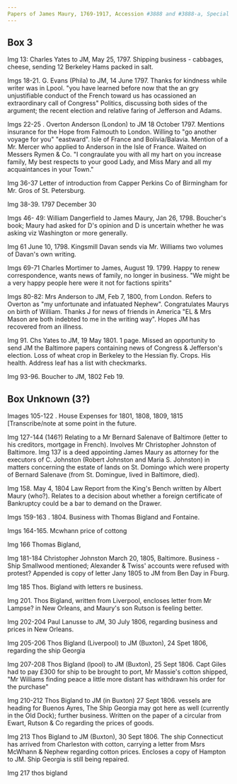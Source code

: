 ```yaml
---
Papers of James Maury, 1769-1917, Accession #3888 and #3888-a, Special Collections, University of Virginia Library, Charlottesville, Va.
---
```


## Box 3

Img 13: Charles Yates to JM, May 25, 1797. Shipping business - cabbages, cheese, sending 12 Berkeley Hams packed in salt. 

Imgs 18-21. G. Evans (Phila) to JM, 14 June 1797. Thanks for kindness while writer was in Lpool. "you have learned before now that the an gry unjustifiable conduct of the French toward us has ocassioned an extraordinary call of Congress" Politics, discussing both sides of the argument; the recent election and relative faring of Jefferson and Adams. 

Imgs 22-25 . Overton Anderson (London) to JM 18 October 1797. Mentions insurance for the Hope from Falmouth to London. Willing to "go another voyage for you" "eastward". Isle of France and Bolivia/Balavia. Mention of a Mr. Mercer who applied to Anderson in the Isle of France. Waited on Messers Rymen & Co. "I congraulate you with all my hart on you increase family, My best respects to your good Lady, and Miss Mary and all my acquaintances in your Town." 

Img 36-37 Letter of introduction from Capper Perkins Co of Birmingham for Mr. Gros of St. Petersburg. 

Img 38-39. 1797 December 30 

Imgs 46- 49: William Dangerfield to James Maury, Jan 26, 1798. Boucher's book; Maury had asked for D's opinion and D is uncertain whether he was asking viz Washington or more generally. 

Img 61 June 10, 1798. Kingsmill Davan sends via Mr. Williams two volumes of Davan's own writing.

Imgs 69-71 Charles Mortimer to James, August 19. 1799. Happy to renew correspondence, wants news of family, no longer in business. "We might be a very happy people here were it not for factions spirits" 

Imgs 80-82: Mrs Anderson to JM, Feb 7, 1800,  from London. Refers to Overton as "my unfortunate and infatuated Nephew". Congratulates Maurys on birth of William. Thanks J for news of friends in America "EL & Mrs Mason are both indebted to me in the writing way". Hopes JM has recovered from an illness.

Img 91. Chs Yates to JM, 19 May 1801. 1 page. Missed an opportunity to send JM the Baltimore papers containing news of Congress & Jefferson's election. Loss of wheat crop in Berkeley to the Hessian fly. Crops. His health. Address leaf has a list with checkmarks.

Img 93-96. Boucher to JM, 1802 Feb 19.

## Box Unknown (3?)
Images 105-122 . House Expenses for 1801, 1808, 1809, 1815 [Transcribe/note at some point in the future. 

Img 127-144 (146?) Relating to a Mr Bernard Salenave of Baltimore (letter to his creditors, mortgage in French). Involves Mr Christopher Johnston of Baltimore. Img 137 is a deed appointing James Maury as attorney for the executors of C. Johnston (Robert Johnston and Maria S. Johnston) in matters concerning the estate of lands on St. Domingo which were property of Bernard Salenave (from St. Domingue, lived in Baltimore, died). 

Img 158. May 4, 1804 Law Report from the King's Bench written by Albert Maury (who?). Relates to a decision about whether a foreign certificate of Bankruptcy could be a bar to demand on the Drawer.

Imgs 159-163 . 1804. Business with Thomas Bigland and Fontaine.

Imgs 164-165. Mcwhann price of cottong

Img 166 Thomas Bigland, 

Img 181-184  Christopher Johnston March 20, 1805, Baltimore. Business - Ship Smallwood mentioned; Alexander & Twiss' accounts were refused with protest? Appended is copy of letter Jany 1805 to JM from Ben Day in Fburg. 

Img 185 Thos. Bigland with letters re business. 

Img 201. Thos Bigland, written from Liverpool, encloses letter from Mr Lampse? in New Orleans, and Maury's son Rutson is feeling better. 

Img 202-204 Paul Lanusse to JM, 30 July 1806, regarding business and prices in New Orleans. 

Img 205-206 Thos Bigland (Liverpool) to JM (Buxton), 24 Spet 1806, regarding the ship Georgia

Img 207-208 Thos Bigland (lpool) to JM (Buxton), 25 Sept 1806. Capt Giles had to pay £300 for ship to be brought to port, Mr Massie's cotton shipped, "Mr Williams finding peace a little more distant has withdrawn his order for the purchase" 

Img 210-212 Thos Bigland to JM (in Buxton) 27 Sept 1806. vessels are heading for Buenos Ayres, The Ship Georgia may got here as well (currently in the Old Dock); further business. Written on the paper of a circular from Ewart, Rutson & Co regarding the prices of goods. 

Img 213 Thos Bigland to JM (Buxton), 30 Sept 1806. The ship Connecticut has arrived from Charleston with cotton, carrying a letter from Msrs McWhann & Nephew regarding cotton prices. Encloses a copy of Hampton to JM. Ship Georgia is still being repaired.


Img 217 thos bigland